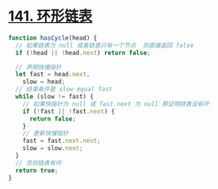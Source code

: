# [141. 环形链表](https://leetcode-cn.com/problems/linked-list-cycle/)

```js
function hasCycle(head) {
  // 如果链表为 null 或者链表只有一个节点  则直接返回 false
  if (!head || !head.next) return false;

  // 声明快慢指针
  let fast = head.next,
    slow = head;
  // 结束条件是 slow equal fast
  while (slow != fast) {
    // 如果快指针为 null 或 fast.next 为 null 那证明链表没有环
    if (!fast || !fast.next) {
      return false;
    }
    // 更新快慢指针
    fast = fast.next.next;
    slow = slow.next;
  }
  // 否则链表有环
  return true;
}
```

